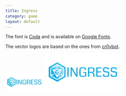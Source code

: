 ```yaml
---
title: Ingress
category: game
layout: default
---
```


The font is [Coda](http://code.newtypography.co.uk/coda-font-ingress/) and is available on [Google Fonts](http://www.google.com/fonts/specimen/Coda).

The vector logos are based on the ones from [cr0ybot](http://cr0ybot.github.io/ingress-logos/).

![120x60 ingress logo](ingress-120x60.png) ![120x60 ingress logo](ingress-ar21.svg)
